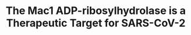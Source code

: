 ---
title: "The Mac1 ADP-ribosylhydrolase is a Therapeutic Target for SARS-CoV-2"
authors: "Suryawanshi RK&#42;, Jaishankar P&#42;, **Correy GJ&#42;**, Rachman MM&#42;, O'Leary PC&#42;, Taha TY&#42;, Matsui Y&#42;, Zapatero-Belinchón FJ, McCavitt-Malvido M, Doruk YU, Stevens MGV, Diolaiti ME, Jogalekar MP, Chen H, Richards AL, Kongpracha P, **Bali S**, Montano M, Rosecrans J, Matthay M, Togo T, Gonciarz RL, Gopalkrishnan S, Neitz RJ, Krogan NJ, Swaney DL, Shoichet BK, Ott M, Renslo AR, Ashworth A, **Fraser JS**"
#journal: 
pub_date: "2024-08-29"
image: "/static/img/pub/2024_suryawanshi.jpg"
#pmid: 
#pmcid: 
#biorxiv:
biorxiv_version: "2024.08.08.606661v4"
#pdf: 
pdbs:
  - "9CXY"
  - "9CXZ"
  - "9CY0"
  - "7HC4"
  - "7HC5"
  - "7HC6"
  - "7HC7"
  - "7HC8"
  - "7HC9"
  - "7HCA"
links:
  - name: "QCRG AViDD Program"
    url: "https://qbi.ucsf.edu/qcrgAViDD"
  - name: "Renlso lab @ UCSF"
    url: "https://pharm.ucsf.edu/renslo"
  - name: "Ott lab @ Gladstone"
    url: "https://ottlab.gladstone.org"
  - name: "Alan Ashworth @ UCSF"
    url: "https://profiles.ucsf.edu/alan.ashworth"
---